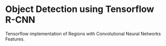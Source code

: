 Object Detection using Tensorflow R-CNN
===========================================
Tensorflow implementation of Regions with Convolutional Neural Networks Features.
